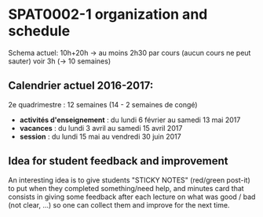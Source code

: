# SPAT0002-1 organization and schedule

Schema actuel: 10h+20h -> au moins 2h30 par cours (aucun cours ne peut sauter) voir 3h (-> 10 semaines)

## Calendrier actuel 2016-2017:
2e quadrimestre : 12 semaines (14 - 2 semaines de congé)

- **activités d'enseignement** : du lundi 6 février au samedi 13 mai 2017
- **vacances** : du lundi 3 avril au samedi 15 avril 2017
- **session** : du lundi 15 mai au vendredi 30 juin 2017

## Idea for student feedback and improvement

An interesting idea is to give students "STICKY NOTES" (red/green post-it) to put when they
completed something/need help, and minutes card that consists in giving some feedback after each
lecture on what was good / bad (not clear, ...) so one can collect them and improve for the next time.
